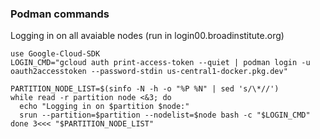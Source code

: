### Podman commands

Logging in on all avaiable nodes (run in login00.broadinstitute.org)
```
use Google-Cloud-SDK
LOGIN_CMD="gcloud auth print-access-token --quiet | podman login -u oauth2accesstoken --password-stdin us-central1-docker.pkg.dev"

PARTITION_NODE_LIST=$(sinfo -N -h -o "%P %N" | sed 's/\*//')
while read -r partition node <&3; do
  echo "Logging in on $partition $node:"
  srun --partition=$partition --nodelist=$node bash -c "$LOGIN_CMD"
done 3<<< "$PARTITION_NODE_LIST"
```

